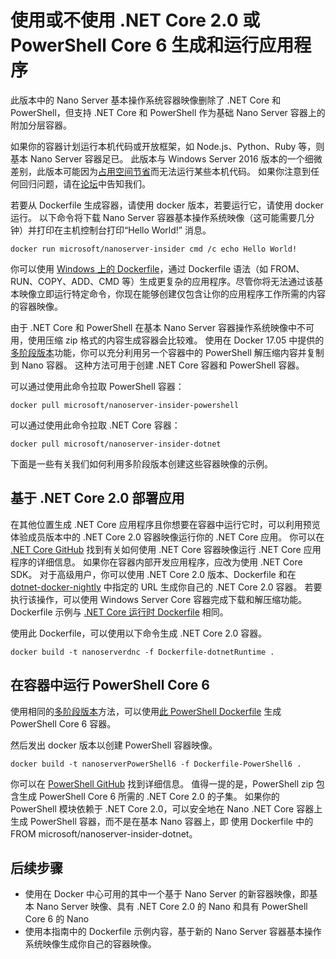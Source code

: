 # 使用或不使用 .NET Core 2.0 或 PowerShell Core 6 生成和运行应用程序

此版本中的 Nano Server 基本操作系统容器映像删除了 .NET Core 和 PowerShell，但支持 .NET Core 和 PowerShell 作为基础 Nano Server 容器上的附加分层容器。  

如果你的容器计划运行本机代码或开放框架，如 Node.js、Python、Ruby 等，则基本 Nano Server 容器足已。  此版本与 Windows Server 2016 版本的一个细微差别，此版本可能因为[占用空间节省](https://docs.microsoft.com/en-us/windows-server/get-started/nano-in-semi-annual-channel)而无法运行某些本机代码。 如果你注意到任何回归问题，请在[论坛](https://social.msdn.microsoft.com/Forums/en-US/home?forum=windowscontainers)中告知我们。 

若要从 Dockerfile 生成容器，请使用 docker 版本，若要运行它，请使用 docker 运行。  以下命令将下载 Nano Server 容器基本操作系统映像（这可能需要几分钟）并打印在主机控制台打印“Hello World!” 消息。

```none
docker run microsoft/nanoserver-insider cmd /c echo Hello World!
```

你可以使用 [Windows 上的 Dockerfile](https://docs.microsoft.com/en-us/virtualization/windowscontainers/manage-docker/manage-windows-dockerfile)，通过 Dockerfile 语法（如 FROM、RUN、COPY、ADD、CMD 等）生成更复杂的应用程序。尽管你将无法通过该基本映像立即运行特定命令，你现在能够创建仅包含让你的应用程序工作所需的内容的容器映像。

由于 .NET Core 和 PowerShell 在基本 Nano Server 容器操作系统映像中不可用，使用压缩 zip 格式的内容生成容器会比较难。 使用在 Docker 17.05 中提供的[多阶段版本](https://docs.docker.com/engine/userguide/eng-image/multistage-build/)功能，你可以充分利用另一个容器中的 PowerShell 解压缩内容并复制到 Nano 容器。 这种方法可用于创建 .NET Core 容器和 PowerShell 容器。 

可以通过使用此命令拉取 PowerShell 容器：

```none
docker pull microsoft/nanoserver-insider-powershell
```

可以通过使用此命令拉取 .NET Core 容器：

```none
docker pull microsoft/nanoserver-insider-dotnet
```

下面是一些有关我们如何利用多阶段版本创建这些容器映像的示例。

## 基于 .NET Core 2.0 部署应用
在其他位置生成 .NET Core 应用程序且你想要在容器中运行它时，可以利用预览体验成员版本中的 .NET Core 2.0 容器映像运行你的 .NET Core 应用。  你可以在 [.NET Core GitHub](https://github.com/dotnet/dotnet-docker-nightly) 找到有关如何使用 .NET Core 容器映像运行 .NET Core 应用程序的详细信息。  如果你在容器内部开发应用程序，应改为使用 .NET Core SDK。  对于高级用户，你可以使用 .NET Core 2.0 版本、Dockerfile 和在 [dotnet-docker-nightly](https://github.com/dotnet/dotnet-docker-nightly/tree/master/2.0) 中指定的 URL 生成你自己的 .NET Core 2.0 容器。 若要执行该操作，可以使用 Windows Server Core 容器完成下载和解压缩功能。  Dockerfile 示例与 [.NET Core 运行时 Dockerfile](https://github.com/dotnet/dotnet-docker-nightly/blob/master/2.0/runtime/nanoserver-insider/Dockerfile) 相同。


使用此 Dockerfile，可以使用以下命令生成 .NET Core 2.0 容器。

```none
docker build -t nanoserverdnc -f Dockerfile-dotnetRuntime .
```

## 在容器中运行 PowerShell Core 6
使用相同的[多阶段版本](https://docs.docker.com/engine/userguide/eng-image/multistage-build/)方法，可以使用[此 PowerShell Dockerfile](https://github.com/PowerShell/PowerShell/blob/master/docker/release/nanoserver-insider/Dockerfile) 生成 PowerShell Core 6 容器。


然后发出 docker 版本以创建 PowerShell 容器映像。

```none 
docker build -t nanoserverPowerShell6 -f Dockerfile-PowerShell6 .
```

你可以在 [PowerShell GitHub](https://github.com/PowerShell/PowerShell/tree/master/docker/release) 找到详细信息。  值得一提的是，PowerShell zip 包含生成 PowerShell Core 6 所需的 .NET Core 2.0 的子集。  如果你的 PowerShell 模块依赖于 .NET Core 2.0，可以安全地在 Nano .NET Core 容器上生成 PowerShell 容器，而不是在基本 Nano 容器上，即 使用 Dockerfile 中的 FROM microsoft/nanoserver-insider-dotnet。 

## 后续步骤
- 使用在 Docker 中心可用的其中一个基于 Nano Server 的新容器映像，即基本 Nano Server 映像、具有 .NET Core 2.0 的 Nano 和具有 PowerShell Core 6 的 Nano
- 使用本指南中的 Dockerfile 示例内容，基于新的 Nano Server 容器基本操作系统映像生成你自己的容器映像。 
